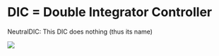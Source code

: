 # DIC = Double Integrator Controller

NeutralDIC: This DIC does nothing (thus its name)

<img src="https://latex.codecogs.com/svg.latex?\mathbf{u}(\mathbf{p},\mathbf{v})&space;=&space;\boldsymbol{0}">
